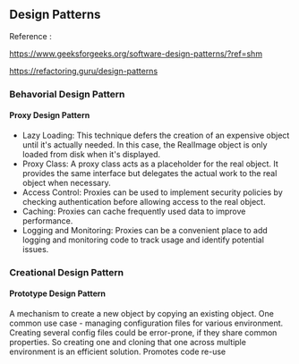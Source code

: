 
## Design Patterns
Reference :

https://www.geeksforgeeks.org/software-design-patterns/?ref=shm

https://refactoring.guru/design-patterns



### Behavorial Design Pattern

#### Proxy Design Pattern

- Lazy Loading: This technique defers the creation of an expensive object until it's actually needed. In this case, the RealImage object is only loaded from disk when it's displayed.
- Proxy Class: A proxy class acts as a placeholder for the real object. It provides the same interface but delegates the actual work to the real object when necessary.
- Access Control: Proxies can be used to implement security policies by checking authentication before allowing access to the real object.
- Caching: Proxies can cache frequently used data to improve performance.
- Logging and Monitoring: Proxies can be a convenient place to add logging and monitoring code to track usage and identify potential issues.

### Creational Design Pattern

#### Prototype Design Pattern

A mechanism to create a new object by copying an existing object. One common use case - managing configuration files for various environment.
Creating several config files could be error-prone, if they share common properties. 
So creating one and cloning that one across multiple environment is an efficient solution.
Promotes code re-use


